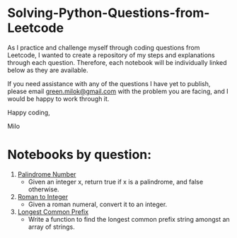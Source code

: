 # Solving-Python-Questions-from-Leetcode

As I practice and challenge myself through coding questions from Leetcode, I wanted to create a repository of my steps and explanations through each question. Therefore, each notebook will be individually linked below as they are available.

If you need assistance with any of the questions I have yet to publish, please email green.milok@gmail.com with the problem you are facing, and I would be happy to work through it.

Happy coding,

Milo

# Notebooks by question:
1. [Palindrome Number](https://github.com/mkgreen/Solving-Python-Questions-from-Leetcode/blob/main/Leetcode_Palindrome_Number.ipynb)
   - Given an integer x, return true if x is a palindrome, and false otherwise.
2. [Roman to Integer](https://github.com/mkgreen/Solving-Python-Questions-from-Leetcode/blob/main/RomantoInteger.ipynb)
    - Given a roman numeral, convert it to an integer.
3. [Longest Common Prefix](https://github.com/mkgreen/Solving-Python-Questions-from-Leetcode/blob/main/Leetcode_Longest_Common_Prefix.ipynb)
   - Write a function to find the longest common prefix string amongst an array of strings.
